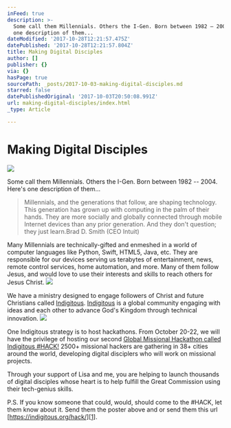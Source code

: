 ```yaml
---
inFeed: true
description: >-
  Some call them Millennials. Others the I-Gen. Born between 1982 – 2004. Here’s
  one description of them...
dateModified: '2017-10-28T12:21:57.475Z'
datePublished: '2017-10-28T12:21:57.804Z'
title: Making Digital Disciples
author: []
publisher: {}
via: {}
hasPage: true
sourcePath: _posts/2017-10-03-making-digital-disciples.md
starred: false
datePublishedOriginal: '2017-10-03T20:50:08.991Z'
url: making-digital-disciples/index.html
_type: Article

---
```

# Making Digital Disciples
![](https://the-grid-user-content.s3-us-west-2.amazonaws.com/07d1d0c4-6969-4254-a0a8-918ad6d2838a.jpg)

Some call them Millennials. Others the I-Gen. Born between 1982 -- 2004\. Here's one description of them...

> Millennials, and the generations that follow, ​are shaping technology. This generation has grown up with computing in the palm of their hands. They are more socially and globally connected through mobile Internet devices than any prior generation. And they don't question; they just learn.Brad D. Smith (CEO Intuit)

Many Millennials are technically-gifted and enmeshed in a world of computer languages like Python, Swift, HTML5, Java, etc. They are responsible for our devices serving us terabytes of entertainment, news, remote control services, home automation, and more. Many of them follow Jesus, and would love to use their interests and skills to reach others for Jesus Christ.
![](https://the-grid-user-content.s3-us-west-2.amazonaws.com/5e4648ef-7f58-46b5-a0ce-c9cf7dbbc46e.png)

We have a ministry designed to engage followers of Christ and future Christians called [Indigitous][0]. [Indigitous][0] is a global community engaging with ideas and each other to advance God's Kingdom through technical innovation.
![](https://the-grid-user-content.s3-us-west-2.amazonaws.com/eaa1bb26-06b1-489f-8b5a-37d9a08d7642.jpg)

One Indigitous strategy is to host hackathons. From October 20-22, we will have the privilege of hosting our second [Global Missional Hackathon called Indigitous \#HACK!][1] 2500+ missional hackers are gathering in 38+ cities around the world, developing digital disciplers who will work on missional projects.

Through your support of Lisa and me, you are helping to launch thousands of digital disciples whose heart is to help fulfill the Great Commission using their tech-genius skills.

P.S. If you know someone that could, would, should come to the \#HACK, let them know about it. Send them the poster above and or send them this url [https://indigitous.org/hack/][1].

[0]: https://indigitous.org/
[1]: https://indigitous.org/hack/